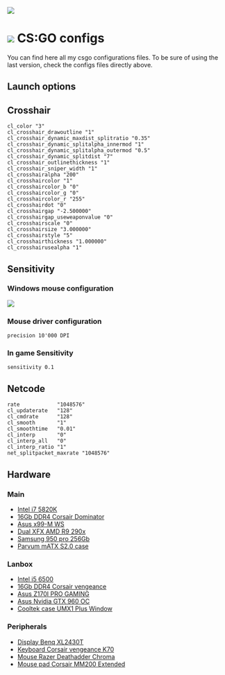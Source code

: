 ![](https://lh3.googleusercontent.com/2HuAtPLtdSt96gYMEbYti9tmj6wDUpt2R35fCmN98_7XJiuR7KDXCfCz8oAsGF4GbkMKpngxG7xg92vMR_WfkUDb6fonFxWPHcV3QQ3RFKDW-LNEbun3cmzgEtvTRg9ZhyqUPwPxOEmgunFJPY7D6mc91Z0ap8JCbtemilgtvjyrLFCFVtQ-XH1H66-GgzYJxr1W_bggDLUAYl9RDZcshfq1kAD72SWdQvP8yeG0d0d9yi7DF1v4bW9PwlORpGhMlPVG-wvoVjkBewaKWKO-g6ifYHKgUz-eXM59RPsmohB_RvaD7Ociz9V1THH_KttvdcbbNcUol2gZBol0beexQX9ZhVhYT_7cznUGWAlZvdyn_RRC4YS2VKTxlhkP6_S52eCNnDDqDH4iWrZop2nPcSrVWFWzoPNX4dCVECAs5MByBaX-IZ-TIooj-S_-3Lnj16KSU0B60HzfWaDsTG5l89MWDLCUcJs1Q9kNEjAn5t6HYu3jQWS0ekCf6-N28Ob4xbjKEzebrQK8x2Rc76VWpEZSW9WhUlkawy6UPi8RNZwyPkLOQ_r04UZt58r5-3Wn5t2r=w1444-no)

# ![](https://lh3.googleusercontent.com/h22PNgYuDGCxIUk-hKgSaD1G9WzPY0v_AiHW8LtWubswaza4DgL3Wnbzt7PXewD_OWTCj3ecTA8DUrt6IDxRHqyeFDH2yflZyoJif8WluONbQ_fsHcQ46bgU5s-XsNx2mSd7c1uhP-BO2onu4Lg5u19GwhTXvQEVVzjPUSBk0PAIJmXPDbBWtqyJADwGviol8ZmXRdvcTEwgK2Halcxf1Ys3cXT4t9a2cypvjlHf0UpXHAqV_R4h2Wd59234LE5ZnEpGHN3YZC-uPQjqnzzXLz7mYEf0uXcvNrHWPFfQfcLNOJGGT4p-s_4op0dSple7SU4guVZlb7uLaTTNTkW_VBR23_amLA46eKxB_a1M6lW6MUA8NV57AzGPGC4pw9HTOXpWGMaw98u3zKAIvK-H6tb9gAj0EAlJZU9RTD1vqpkpXoPxs9oobOoFVoxKBDu45bvBCssGfhOuP2IrvnW6Y5LTXInyAeCkvjsjIwac_dLnt3TC-JGGRfvHqN0GnAKPrnK2cHW4D83pE7BmVHtoIwYPJJ7n8RvU6CY28P5jTvPe8Izb7o7EzV1bI_zsAzZueVgw=s120-no) CS:GO configs

You can find here all my csgo configurations files. To be sure of using the last version, check the configs files directly above.

## Launch options

## Crosshair

```
cl_color "3"
cl_crosshair_drawoutline "1"
cl_crosshair_dynamic_maxdist_splitratio "0.35"
cl_crosshair_dynamic_splitalpha_innermod "1"
cl_crosshair_dynamic_splitalpha_outermod "0.5"
cl_crosshair_dynamic_splitdist "7"
cl_crosshair_outlinethickness "1"
cl_crosshair_sniper_width "1"
cl_crosshairalpha "200"
cl_crosshaircolor "1"
cl_crosshaircolor_b "0"
cl_crosshaircolor_g "0"
cl_crosshaircolor_r "255"
cl_crosshairdot "0"
cl_crosshairgap "-2.500000"
cl_crosshairgap_useweaponvalue "0"
cl_crosshairscale "0"
cl_crosshairsize "3.000000"
cl_crosshairstyle "5"
cl_crosshairthickness "1.000000"
cl_crosshairusealpha "1"
```

## Sensitivity

### Windows mouse configuration

![](https://lh3.googleusercontent.com/5_OXR-EGeQzsPCBDxwyMliqhB7OFDWgWc_wPvjqRzLsMUok0kl4Vtx35BOez3fL_QHyG-0P9_Jm5UeTrFCDwas15JoA8sVNBEYXmgeUhD9EU_QvvUSSERhFJBbSNAi24-ciSZ6nTP17tjgvR69jTn8nVOhYv25B4EgRX3j1mFc4JxdV_tJT2uRmTQWPuxvrXTJ6SBBvQxvedTftn8RYS-m8lqfHKIA0NCSA2mpq1BY8Gxk-0obletkdbOYlzTq6XPIgcSYwaRU0_5YCAzU4PaeSuT4B5urNn6ns9I9f2pqw8uPmrFDYE2wJnZXo_qHwsQzHwnM7rV-JOwKL4WHBbxgS-Q_axuVqwNRjgcysfJJeJf18Biaxhx24VTqNmA56YMhIGhEUDIin_ug97rc8sO8IQ61yOrYArXRTbu3cTPHuEMsO4PnpJR5IFfbBeP4SkkvYGG38WAgoHlZx0WnWLe2DhugFbKU3C5uR4VxXIS2c8WC6e-eip69LfXQ0b8ojbEJGq8Qm_XFRyBoR4MjIKfjgW90xmMYdOFcjra81uDUzs1rIxl8CBvNHmCrwco6TpyPM5=w414-h461-no)

### Mouse driver configuration

```
precision 10'000 DPI
```

### In game Sensitivity

```
sensitivity 0.1
```

## Netcode

```
rate            "1048576"
cl_updaterate   "128"
cl_cmdrate      "128"
cl_smooth       "1"
cl_smoothtime   "0.01"
cl_interp       "0"
cl_interp_all   "0"
cl_interp_ratio "1"
net_splitpacket_maxrate "1048576"
```

## Hardware

### Main

- [Intel i7 5820K](http://ark.intel.com/fr/products/82932/Intel-Core-i7-5820K-Processor-15M-Cache-up-to-3_60-GHz)
- [16Gb DDR4 Corsair Dominator](http://www.corsair.com/en/dominator-platinum-series-16gb-2-x-8gb-ddr4-dram-2666mhz-c15-memory-kit-cmd16gx4m2a2666c15)
- [Asus x99-M WS](https://www.asus.com/Motherboards/X99M_WS/)
- [Dual XFX AMD R9 290x](http://www.xfxforce.com/en-us/products/amd-radeon-r9-200-series/amd-radeon-r9-290x-black-edition-r9-290x-edbd)
- [Samsung 950 pro 256Gb](http://www.samsung.com/global/business/semiconductor/minisite/SSD/global/html/ssd950pro/overview.html)
- [Parvum mATX S2.0 case](http://www.parvumsystems.com/product/s2-5-matx)

### Lanbox

- [Intel i5 6500](http://ark.intel.com/fr/products/88184/Intel-Core-i5-6500-Processor-6M-Cache-up-to-3_60-GHz)
- [16Gb DDR4 Corsair vengeance](http://www.corsair.com/en/vengeance-lpx-16gb-2x8gb-ddr4-dram-3000mhz-c15-memory-kit-black-cmk16gx4m2b3000c15)
- [Asus Z170I PRO GAMING](https://www.asus.com/Motherboards/Z170I-PRO-GAMING/)
- [Asus Nvidia GTX 960 OC](https://www.asus.com/ch-fr/Graphics-Cards/TURBOGTX960OC2GD5/)
- [Cooltek case UMX1 Plus Window](http://www.cooltek.de/en/jonsbo/umx-series/142/umx1-plus-window)

### Peripherals

- [Display Benq XL2430T](http://www.benq.com/product/monitor/xl2430t/)
- [Keyboard Corsair vengeance K70](http://www.corsair.com/en/vengeance-k70-fully-mechanical-gaming-keyboard-anodized-black-na-layout)
- [Mouse Razer Deathadder Chroma](http://www.razerzone.com/gaming-mice/razer-deathadder-chroma)
- [Mouse pad Corsair MM200 Extended](http://www.corsair.com/en/corsair-mm200-gaming-mouse-mat-extended-edition)
